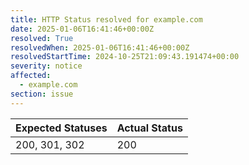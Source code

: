 ```yaml
---
title: HTTP Status resolved for example.com
date: 2025-01-06T16:41:46+00:00Z
resolved: True
resolvedWhen: 2025-01-06T16:41:46+00:00Z
resolvedStartTime: 2024-10-25T21:09:43.191474+00:00
severity: notice
affected:
  - example.com
section: issue
---
```


| Expected Statuses | Actual Status  |
|-------------------|----------------|
| 200, 301, 302 | 200 |
